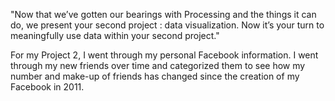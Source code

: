 "Now that we’ve gotten our bearings with Processing and the things it can do, we present your second project : data visualization. Now it’s your turn to meaningfully use data within your second project."

For my Project 2, I went through my personal Facebook information. I went through my new friends over time and categorized them to see how my number and make-up of friends has changed since the creation of my Facebook in 2011. 
